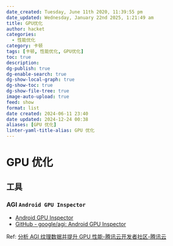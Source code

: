 ```yaml
---
date_created: Tuesday, June 11th 2020, 11:39:55 pm
date_updated: Wednesday, January 22nd 2025, 1:21:49 am
title: GPU优化
author: hacket
categories:
  - 性能优化
category: 卡顿
tags: [卡顿, 性能优化, GPU优化]
toc: true
description: 
dg-publish: true
dg-enable-search: true
dg-show-local-graph: true
dg-show-toc: true
dg-show-file-tree: true
image-auto-upload: true
feed: show
format: list
date created: 2024-06-11 23:40
date updated: 2024-12-24 00:38
aliases: [GPU 优化]
linter-yaml-title-alias: GPU 优化
---
```


# GPU 优化

## 工具

### AGI `Android GPU Inspector`

- [Android GPU Inspector](https://gpuinspector.dev/)
- [GitHub - google/agi: Android GPU Inspector](https://github.com/google/agi)

Ref: [分析 AGI 纹理数据并提升 GPU 性能-腾讯云开发者社区-腾讯云](https://cloud.tencent.com/developer/article/1787088)
